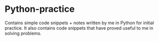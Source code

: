# Python-practice
Contains simple code snippets + notes written by me in Python for initial practice. It also contains code snippets that have proved useful to me in solving problems.
